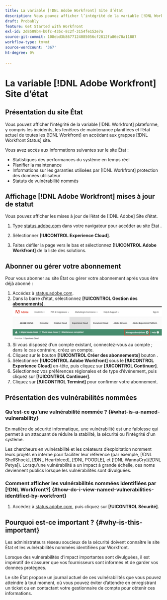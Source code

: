 ```yaml
---
title: La variable [!DNL Adobe Workfront] Site d’état
description: Vous pouvez afficher l’intégrité de la variable [!DNL Workfront] plateforme, y compris les incidents, les fenêtres de maintenance planifiées et l’état actuel de toutes les [!DNL Workfront] en accédant aux grappes [!DNL Workfront Status] site.
draft: Probably
feature: Get Started with Workfront
exl-id: 2d8509b4-b0fc-435c-8c2f-3154fe152e7a
source-git-commit: 108ebd3b8677124085056cf2812fa86e70a11887
workflow-type: tm+mt
source-wordcount: '367'
ht-degree: 0%

---
```


# La variable [!DNL Adobe Workfront] Site d’état

<!-- Audited: 1/2024 -->

## Présentation du site État

Vous pouvez afficher l’intégrité de la variable [!DNL Workfront] plateforme, y compris les incidents, les fenêtres de maintenance planifiées et l’état actuel de toutes les [!DNL Workfront] en accédant aux grappes [!DNL Workfront Status] site.

Vous avez accès aux informations suivantes sur le site État :

* Statistiques des performances du système en temps réel
* Planifier la maintenance
* Informations sur les garanties utilisées par [!DNL Workfront] protection des données utilisateur
* Statuts de vulnérabilité nommés

## Affichage [!DNL Adobe Workfront] mises à jour de statut

Vous pouvez afficher les mises à jour de l’état de [!DNL Adobe] Site d’état.

1. Type [status.adobe.com](https://status.adobe.com/) dans votre navigateur pour accéder au site État .

1. Sélectionner **[!UICONTROL Experience Cloud]**.
1. Faites défiler la page vers le bas et sélectionnez **[!UICONTROL Adobe Workfront]** de la liste des solutions.

## Abonner ou gérer votre abonnement

Pour vous abonner au site État ou gérer votre abonnement après vous être déjà abonné :

1. Accédez à [status.adobe.com](https://status.adobe.com/).
1. Dans la barre d’état, sélectionnez **[!UICONTROL Gestion des abonnements]**.
   ![](assets/manage-subs.png)
1. Si vous disposez d’un compte existant, connectez-vous au compte ; dans le cas contraire, créez un compte.
1. Cliquez sur le bouton **[!UICONTROL Créer des abonnements]** bouton .
1. Sélectionner **[!UICONTROL Adobe Workfront]** sous le **[!UICONTROL Experience Cloud]** en-tête, puis cliquez sur **[!UICONTROL Continuer]**.
1. Sélectionnez vos préférences régionales et de type d’événement, puis cliquez sur **[!UICONTROL Continuer]**.
1. Cliquez sur **[!UICONTROL Terminé]** pour confirmer votre abonnement.

## Présentation des vulnérabilités nommées

### Qu’est-ce qu’une vulnérabilité nommée ? {#what-is-a-named-vulnerability}

En matière de sécurité informatique, une vulnérabilité est une faiblesse qui permet à un attaquant de réduire la stabilité, la sécurité ou l&#39;intégrité d&#39;un système.

Les chercheurs en vulnérabilité et les créateurs d’exploitation nomment leurs projets en interne pour faciliter leur référence (par exemple, [!DNL ShellShock], [!DNL Heartbleed], [!DNL POODLE], et [!DNL WannaCry]/[!DNL Petya]). Lorsqu&#39;une vulnérabilité a un impact à grande échelle, ces noms deviennent publics lorsque les vulnérabilités sont divulguées.

### Comment afficher les vulnérabilités nommées identifiées par [!DNL Workfront?] {#how-do-i-view-named-vulnerabilities-identified-by-workfront}

1. Accédez à  [status.adobe.com](https://status.adobe.com/), puis cliquez sur **[!UICONTROL Sécurité]**.

## Pourquoi est-ce important ? {#why-is-this-important}

Les administrateurs réseau soucieux de la sécurité doivent connaître le site État et les vulnérabilités nommées identifiées par Workfront.

Lorsque des vulnérabilités d’impact importantes sont divulguées, il est impératif de s’assurer que vos fournisseurs sont informés et de garder vos données protégées.

Le site État propose un journal actuel de ces vulnérabilités que vous pouvez atteindre à tout moment, où vous pouvez éviter d’attendre en enregistrant un ticket ou en contactant votre gestionnaire de compte pour obtenir ces informations.
